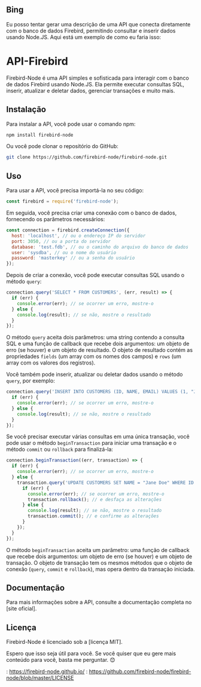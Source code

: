 ## Bing

Eu posso tentar gerar uma descrição de uma API que conecta diretamente com o banco de dados Firebird, permitindo consultar e inserir dados usando Node.JS. Aqui está um exemplo de como eu faria isso:

# API-Firebird

Firebird-Node é uma API simples e sofisticada para interagir com o banco de dados Firebird usando Node.JS. Ela permite executar consultas SQL, inserir, atualizar e deletar dados, gerenciar transações e muito mais.

## Instalação

Para instalar a API, você pode usar o comando npm:

```bash
npm install firebird-node
```

Ou você pode clonar o repositório do GitHub:

```bash
git clone https://github.com/firebird-node/firebird-node.git
```

## Uso

Para usar a API, você precisa importá-la no seu código:

```javascript
const firebird = require('firebird-node');
```

Em seguida, você precisa criar uma conexão com o banco de dados, fornecendo os parâmetros necessários:

```javascript
const connection = firebird.createConnection({
  host: 'localhost', // ou o endereço IP do servidor
  port: 3050, // ou a porta do servidor
  database: 'test.fdb', // ou o caminho do arquivo do banco de dados
  user: 'sysdba', // ou o nome do usuário
  password: 'masterkey' // ou a senha do usuário
});
```

Depois de criar a conexão, você pode executar consultas SQL usando o método `query`:

```javascript
connection.query('SELECT * FROM CUSTOMERS', (err, result) => {
  if (err) {
    console.error(err); // se ocorrer um erro, mostre-o
  } else {
    console.log(result); // se não, mostre o resultado
  }
});
```

O método `query` aceita dois parâmetros: uma string contendo a consulta SQL e uma função de callback que recebe dois argumentos: um objeto de erro (se houver) e um objeto de resultado. O objeto de resultado contém as propriedades `fields` (um array com os nomes dos campos) e `rows` (um array com os valores dos registros).

Você também pode inserir, atualizar ou deletar dados usando o método `query`, por exemplo:

```javascript
connection.query('INSERT INTO CUSTOMERS (ID, NAME, EMAIL) VALUES (1, "John Doe", "john.doe@example.com")', (err, result) => {
  if (err) {
    console.error(err); // se ocorrer um erro, mostre-o
  } else {
    console.log(result); // se não, mostre o resultado
  }
});
```

Se você precisar executar várias consultas em uma única transação, você pode usar o método `beginTransaction` para iniciar uma transação e o método `commit` ou `rollback` para finalizá-la:

```javascript
connection.beginTransaction((err, transaction) => {
  if (err) {
    console.error(err); // se ocorrer um erro, mostre-o
  } else {
    transaction.query('UPDATE CUSTOMERS SET NAME = "Jane Doe" WHERE ID = 1', (err, result) => {
      if (err) {
        console.error(err); // se ocorrer um erro, mostre-o
        transaction.rollback(); // e desfaça as alterações
      } else {
        console.log(result); // se não, mostre o resultado
        transaction.commit(); // e confirme as alterações
      }
    });
  }
});
```

O método `beginTransaction` aceita um parâmetro: uma função de callback que recebe dois argumentos: um objeto de erro (se houver) e um objeto de transação. O objeto de transação tem os mesmos métodos que o objeto de conexão (`query`, `commit` e `rollback`), mas opera dentro da transação iniciada.

## Documentação

Para mais informações sobre a API, consulte a documentação completa no [site oficial].

## Licença

Firebird-Node é licenciado sob a [licença MIT].

Espero que isso seja útil para você. Se você quiser que eu gere mais conteúdo para você, basta me perguntar. 😊

: https://firebird-node.github.io/
: https://github.com/firebird-node/firebird-node/blob/master/LICENSE
